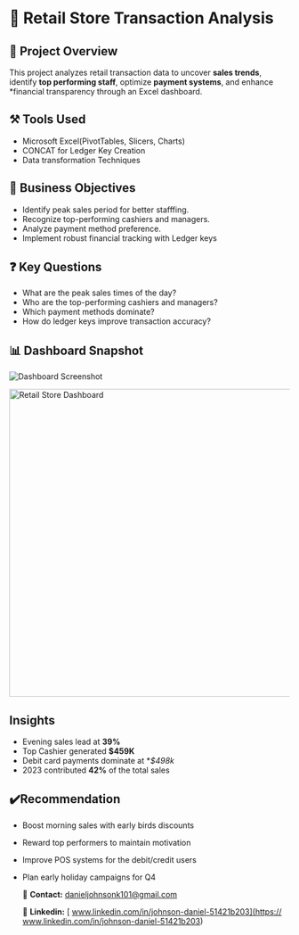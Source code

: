 # 🏬 Retail Store Transaction Analysis

## 📖 Project Overview
This project analyzes retail transaction data to uncover **sales trends**, identify **top performing staff**, optimize **payment systems**, and enhance *financial transparency through an Excel dashboard.

## ⚒️ Tools Used
- Microsoft Excel(PivotTables, Slicers, Charts)
- CONCAT for Ledger Key Creation
- Data transformation Techniques

## 🎯 Business Objectives
- Identify peak sales period for better stafffing.
- Recognize top-performing cashiers and managers.
- Analyze payment method preference.
- Implement robust financial tracking with Ledger keys

## ❓ Key Questions
- What are the peak sales times of the day?
- Who are the top-performing cashiers and managers?
- Which payment methods dominate?
- How do ledger keys improve transaction accuracy?

## 📊 Dashboard Snapshot
![Dashboard Screenshot](images/dashboard.png)

<img width="1069" height="552" alt="Retail Store Dashboard" src="https://github.com/user-attachments/assets/a7679945-6a4a-443e-ad9b-68dc2d09f96f" />

## Insights
- Evening sales lead at **39%**
- Top Cashier generated **$459K**
- Debit card payments dominate at **$498k*
- 2023 contributed **42%** of the total sales

## ✔️Recommendation
- Boost morning sales with early birds discounts
- Reward top performers to maintain motivation
- Improve POS systems for the debit/credit users
- Plan early holiday campaigns for Q4

  📧 **Contact:** [danieljohnsonk101@gmail.com](mailto:danieljohnsonk101@gmail.com)
  
  🔗 **Linkedin:** [ www.linkedin.com/in/johnson-daniel-51421b203](https:// www.linkedin.com/in/johnson-daniel-51421b203)
  
